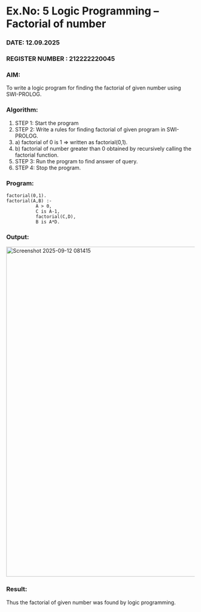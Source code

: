 # Ex.No: 5   Logic Programming – Factorial of number   
### DATE: 12.09.2025                                                                           
### REGISTER NUMBER : 212222220045
### AIM: 
To  write  a logic program for finding the factorial of given number using SWI-PROLOG. 
### Algorithm:
1. STEP 1: Start the program
2. STEP 2:  Write a rules for finding factorial of given program in SWI-PROLOG.
3.   a)	factorial of 0 is 1 => written as factorial(0,1).
4.   b)	factorial of number greater than 0 obtained by recursively calling the factorial    function.
5. STEP 3: Run the program  to find answer of  query.
6. STEP 4: Stop the program.

### Program:

```
factorial(0,1).
factorial(A,B) :-  
           A > 0, 
           C is A-1,
           factorial(C,D),
           B is A*D.
```

### Output:

<img width="1919" height="879" alt="Screenshot 2025-09-12 081415" src="https://github.com/user-attachments/assets/a92fca97-4090-4487-b62d-c8a25773459d" />


### Result:
Thus the factorial of given number was found by logic programming. 
